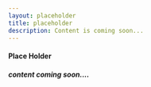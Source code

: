 ```yaml
---
layout: placeholder
title: placeholder
description: Content is coming soon...
---
```


<section>
	<h4>Place Holder</h4>
	<h5>content coming soon....</h5>
</section>
